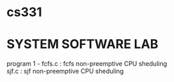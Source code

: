 # cs331

# SYSTEM SOFTWARE LAB

program 1 -
      fcfs.c : fcfs non-preemptive CPU sheduling  
      sjf.c : sjf non-preemptive CPU sheduling  
